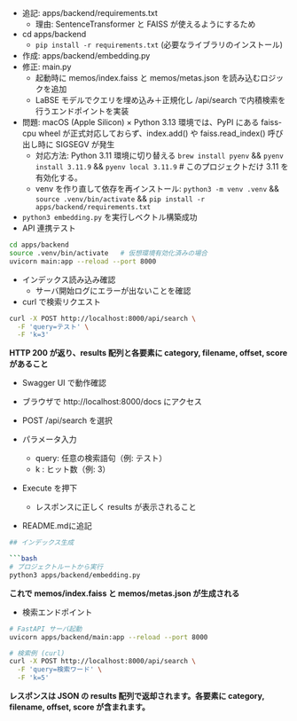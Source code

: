 - 追記: apps/backend/requirements.txt
  - 理由: SentenceTransformer と FAISS が使えるようにするため
- cd apps/backend
  - `pip install -r requirements.txt` (必要なライブラリのインストール)
- 作成: apps/backend/embedding.py
- 修正: main.py
  - 起動時に memos/index.faiss と memos/metas.json を読み込むロジックを追加
  - LaBSE モデルでクエリを埋め込み＋正規化し /api/search で内積検索を行うエンドポイントを実装
- 問題: macOS (Apple Silicon) × Python 3.13 環境では、PyPI にある faiss-cpu wheel が正式対応しておらず、index.add() や faiss.read_index() 呼び出し時に SIGSEGV が発生
  - 対応方法: Python 3.11 環境に切り替える `brew install pyenv` && `pyenv install 3.11.9` && `pyenv local 3.11.9`      # このプロジェクトだけ 3.11 を有効化する。
  - venv を作り直して依存を再インストール: `python3 -m venv .venv` && `source .venv/bin/activate` && `pip install -r apps/backend/requirements.txt`
- `python3 embedding.py` を実行しベクトル構築成功
- API 連携テスト
```bash
cd apps/backend
source .venv/bin/activate   # 仮想環境有効化済みの場合
uvicorn main:app --reload --port 8000
```
- インデックス読み込み確認
  - サーバ開始ログにエラーが出ないことを確認
- curl で検索リクエスト
```bash
curl -X POST http://localhost:8000/api/search \
  -F 'query=テスト' \
  -F 'k=3' 
```
**HTTP 200 が返り、results 配列と各要素に category, filename, offset, score があること**

- Swagger UI で動作確認
- ブラウザで http://localhost:8000/docs にアクセス
- POST /api/search を選択
- パラメータ入力
  - query: 任意の検索語句（例: テスト）
  - k : ヒット数（例: 3）
- Execute を押下
  - レスポンスに正しく results が表示されること

- README.mdに追記
```bash
## インデックス生成

```bash
# プロジェクトルートから実行
python3 apps/backend/embedding.py 
```

**これで memos/index.faiss と memos/metas.json が生成される**

- 検索エンドポイント
```bash
# FastAPI サーバ起動
uvicorn apps/backend/main:app --reload --port 8000

# 検索例 (curl)
curl -X POST http://localhost:8000/api/search \
  -F 'query=検索ワード' \
  -F 'k=5'
```
**レスポンスは JSON の results 配列で返却されます。各要素に category, filename, offset, score が含まれます。**

